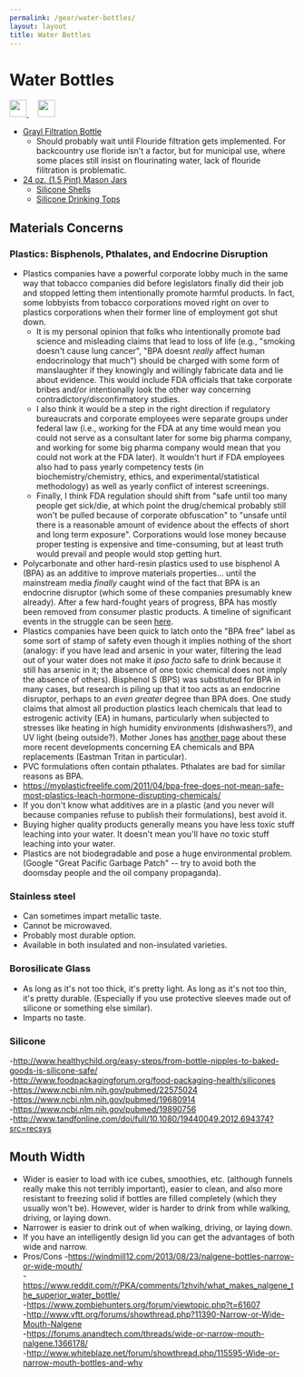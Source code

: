 ```yaml
---
permalink: /gear/water-bottles/
layout: layout
title: Water Bottles
---
```


<div class="center">

   <h1>Water Bottles</h1>
   
   <a href="https://github.com/StevenTammen/steventammen.github.io/edit/master/pages/gear/water-bottles.md" target="_blank">
     <img src="https://steventammen.github.io/assets/images/GitHub.png" height="30" width="30">
   </a> &nbsp; &nbsp;
   
   <a href="http://prose.io/#StevenTammen/steventammen.github.io/edit/master/pages/gear/water-bottles.md" target="_blank">
     <img src="https://steventammen.github.io/assets/images/Prose.png" height="30" width="30">
   </a>
   
</div>

- [Grayl Filtration Bottle](http://www.thegrayl.com/buy/grayl-legend-travel-purifier)
   - Should probably wait until Flouride filtration gets implemented. For backcountry use floride isn't a factor, but for municipal use, where some places still insist on flourinating water, lack of flouride filitration is problematic.
- [24 oz. (1.5 Pint) Mason Jars](https://www.amazon.com/gp/product/B00B80TJLW/)
   - [Silicone Shells](https://www.amazon.com/gp/product/B0190ZUNE8/)
   - [Silicone Drinking Tops](https://www.amazon.com/gp/product/B01AX3FK12/)
   
   
## Materials Concerns

### Plastics: Bisphenols, Pthalates, and Endocrine Disruption

- Plastics companies have a powerful corporate lobby much in the same way that tobacco companies did before legislators finally did their job and stopped letting them intentionally promote harmful products. In fact, some lobbyists from tobacco corporations moved right on over to plastics corporations when their former line of employment got shut down.
   - It is my personal opinion that folks who intentionally promote bad science and misleading claims that lead to loss of life (e.g., "smoking doesn't cause lung cancer", "BPA doesnt *really* affect human endocrinology that much") should be charged with some form of manslaughter if they knowingly and willingly fabricate data and lie about evidence. This would include FDA officials that take corporate bribes and/or intentionally look the other way concerning contradictory/disconfirmatory studies.
   - I also think it would be a step in the right direction if regulatory bureaucrats and corporate employees were separate groups under federal law (i.e., working for the FDA at any time would mean you could not serve as a consultant later for some big pharma company, and working for some big pharma company would mean that you could not work at the FDA later). It wouldn't hurt if FDA employees also had to pass yearly competency tests (in biochemistry/chemistry, ethics, and experimental/statistical methodology) as well as yearly conflict of interest screenings.
   - Finally, I think FDA regulation should shift from "safe until too many people get sick/die, at which point the drug/chemical probably still won't be pulled because of corporate obfuscation" to "unsafe until there is a reasonable amount of evidence about the effects of short and long term exposure". Corporations would lose money because proper testing is expensive and time-consuming, but at least truth would prevail and people would stop getting hurt.
- Polycarbonate and other hard-resin plastics used to use bisphenol A (BPA) as an additive to improve materials properties... until the mainstream media *finally* caught wind of the fact that BPA is an endocrine disruptor (which some of these companies presumably knew already). After a few hard-fought years of progress, BPA has mostly been removed from consumer plastic products. A timeline of significant events in the struggle can be seen [here](http://www.motherjones.com/environment/2014/03/regulatory-capture-bpa-plastic-estrogen-endocrine-disruptor-feds).
- Plastics companies have been quick to latch onto the "BPA free" label as some sort of stamp of safety even though it implies nothing of the short (analogy: if you have lead and arsenic in your water, filtering the lead out of your water does not make it *ipso facto* safe to drink because it still has arsenic in it; the absence of one toxic chemical does not imply the absence of others). Bisphenol S (BPS) was substituted for BPA in many cases, but research is piling up that it too acts as an endocrine disruptor, perhaps to an *even greater* degree than BPA does. One study claims that almost all production plastics leach chemicals that lead to estrogenic activity (EA) in humans, particularly when subjected to stresses like heating in high humidity environments (dishwashers?), and UV light (being outside?). Mother Jones has [another page](http://www.motherjones.com/environment/2014/03/tritan-certichem-eastman-bpa-free-plastic-safe) about these more recent developments concerning EA chemicals and BPA replacements (Eastman Tritan in particular).
- PVC formulations often contain pthalates. Pthalates are bad for similar reasons as BPA.
- <https://myplasticfreelife.com/2011/04/bpa-free-does-not-mean-safe-most-plastics-leach-hormone-disrupting-chemicals/>
- If you don't know what additives are in a plastic (and you never will because companies refuse to publish their formulations), best avoid it.
- Buying higher quality products generally means you have less toxic stuff leaching into your water. It doesn't mean you'll have *no* toxic stuff leaching into your water.
- Plastics are not biodegradable and pose a huge environmental problem. (Google "Great Pacific Garbage Patch" -- try to avoid both the doomsday people and the oil company propaganda).

### Stainless steel

- Can sometimes impart metallic taste.
- Cannot be microwaved.
- Probably most durable option.
- Available in both insulated and non-insulated varieties.

### Borosilicate Glass

- As long as it's not too thick, it's pretty light. As long as it's not too thin, it's pretty durable. (Especially if you use protective sleeves made out of silicone or something else similar).
- Imparts no taste.

### Silicone

-<http://www.healthychild.org/easy-steps/from-bottle-nipples-to-baked-goods-is-silicone-safe/><br/>
-<http://www.foodpackagingforum.org/food-packaging-health/silicones><br/>
-<https://www.ncbi.nlm.nih.gov/pubmed/22575024><br/>
-<https://www.ncbi.nlm.nih.gov/pubmed/19680914><br/>
-<https://www.ncbi.nlm.nih.gov/pubmed/19890756><br/>
-<http://www.tandfonline.com/doi/full/10.1080/19440049.2012.694374?src=recsys><br/>

## Mouth Width

- Wider is easier to load with ice cubes, smoothies, etc. (although funnels really make this not terribly important), easier to clean, and also more resistant to freezing solid if bottles are filled completely (which they usually won't be). However, wider is harder to drink from while walking, driving, or laying down.
- Narrower is easier to drink out of when walking, driving, or laying down.
- If you have an intelligently design lid you can get the advantages of both wide and narrow.
- Pros/Cons
   -<https://windmill12.com/2013/08/23/nalgene-bottles-narrow-or-wide-mouth/><br/>
   -<https://www.reddit.com/r/PKA/comments/1zhvih/what_makes_nalgene_the_superior_water_bottle/><br/>
   -<https://www.zombiehunters.org/forum/viewtopic.php?t=61607><br/>
   -<http://www.vftt.org/forums/showthread.php?11390-Narrow-or-Wide-Mouth-Nalgene><br/>
   -<https://forums.anandtech.com/threads/wide-or-narrow-mouth-nalgene.1366178/><br/>
   -<http://www.whiteblaze.net/forum/showthread.php/115595-Wide-or-narrow-mouth-bottles-and-why><br/>
